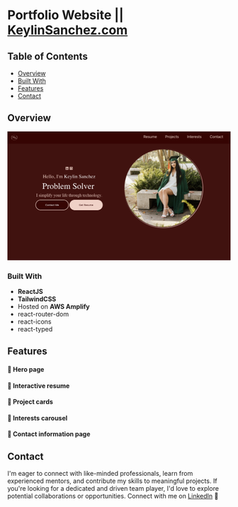# Portfolio Website || [KeylinSanchez.com](https://www.keylinsanchez.com/)

## Table of Contents

- [Overview](#overview)
- [Built With](#built-with)
- [Features](#features)
- [Contact](#contact)

## Overview

![Screenshot of keylinsanchez.com](/src/assets/WebpageScreenshot.png)

### Built With

- **ReactJS**
- **TailwindCSS**
- Hosted on **AWS Amplify**
- react-router-dom
- react-icons
- react-typed

## Features

#### 🌋 Hero page
#### 🌋 Interactive resume
#### 🌋 Project cards
#### 🌋 Interests carousel
#### 🌋 Contact information page

## Contact
I'm eager to connect with like-minded professionals, learn from experienced mentors, and contribute my skills to meaningful projects. If you're looking for a dedicated and driven team player, I'd love to explore potential collaborations or opportunities. Connect with me on
[LinkedIn](https://www.linkedin.com/in/keylin-sanchez/) 🧿

